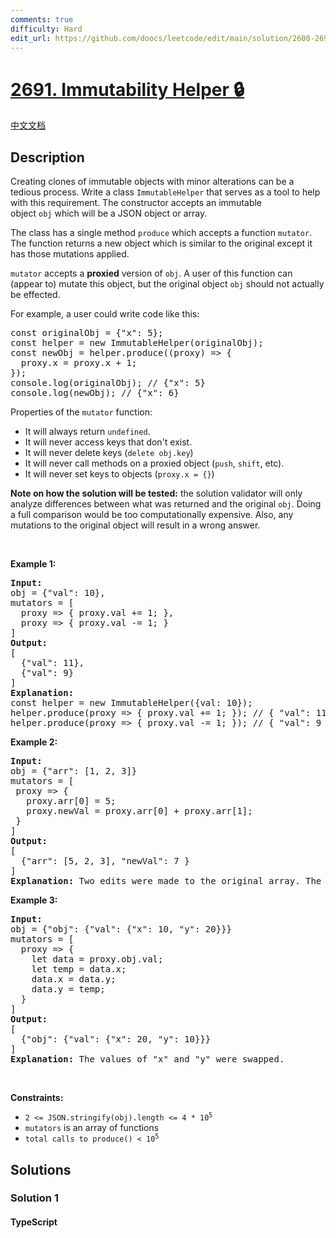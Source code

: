 ```yaml
---
comments: true
difficulty: Hard
edit_url: https://github.com/doocs/leetcode/edit/main/solution/2600-2699/2691.Immutability%20Helper/README_EN.md
---
```


<!-- problem:start -->

# [2691. Immutability Helper 🔒](https://leetcode.com/problems/immutability-helper)

[中文文档](/solution/2600-2699/2691.Immutability%20Helper/README.md)

## Description

<!-- description:start -->

<p>Creating clones of immutable objects with minor alterations can be a tedious process. Write a class&nbsp;<code>ImmutableHelper</code>&nbsp;that serves as a tool to help with this requirement. The constructor accepts an immutable object&nbsp;<code>obj</code>&nbsp;which will be a JSON object or array.</p>

<p>The class has a single method&nbsp;<code>produce</code>&nbsp;which&nbsp;accepts a&nbsp;function&nbsp;<code>mutator</code>. The function returns a new object which is similar to the original except it has&nbsp;those mutations applied.</p>

<p><code>mutator</code>&nbsp;accepts a&nbsp;<strong>proxied</strong>&nbsp;version of&nbsp;<code>obj</code>. A user of this function can (appear to) mutate this object, but the original object&nbsp;<code>obj</code>&nbsp;should&nbsp;not actually be&nbsp;effected.</p>

<p>For example, a user could write code like this:</p>

<pre>
const originalObj = {&quot;x&quot;: 5};
const helper = new ImmutableHelper(originalObj);
const newObj = helper.produce((proxy) =&gt; {
  proxy.x = proxy.x + 1;
});
console.log(originalObj); // {&quot;x&quot;: 5}
console.log(newObj); // {&quot;x&quot;: 6}</pre>

<p>Properties of the&nbsp;<code>mutator</code>&nbsp;function:</p>

<ul>
	<li>It will always return <code>undefined</code>.</li>
	<li>It will never access keys that don&#39;t exist.</li>
	<li>It will never delete keys (<code>delete obj.key</code>)</li>
	<li>It will never call methods on a proxied object (<code>push</code>, <code>shift</code>, etc).</li>
	<li>It will never set keys to objects (<code>proxy.x = {}</code>)</li>
</ul>

<p><strong>Note on how the solution will be tested:</strong>&nbsp;the solution validator will only analyze&nbsp;differences between what was returned and the original&nbsp;<code>obj</code>. Doing a full comparison would be too computationally expensive. Also, any mutations to the original object will result in a wrong answer.</p>

<p>&nbsp;</p>
<p><strong class="example">Example 1:</strong></p>

<pre>
<strong>Input:</strong> 
obj = {&quot;val&quot;: 10}, 
mutators = [
&nbsp; proxy =&gt; { proxy.val += 1; },
&nbsp; proxy =&gt; { proxy.val -= 1; }
]
<strong>Output:</strong> 
[
  {&quot;val&quot;: 11},
&nbsp; {&quot;val&quot;: 9}
]
<strong>Explanation:</strong>
const helper = new ImmutableHelper({val: 10});
helper.produce(proxy =&gt; { proxy.val += 1; }); // { &quot;val&quot;: 11 }
helper.produce(proxy =&gt; { proxy.val -= 1; }); // { &quot;val&quot;: 9 }
</pre>

<p><strong class="example">Example 2:</strong></p>

<pre>
<strong>Input:</strong> 
obj = {&quot;arr&quot;: [1, 2, 3]} 
mutators = [
&nbsp;proxy =&gt; { 
&nbsp;  proxy.arr[0] = 5; 
&nbsp;  proxy.newVal = proxy.arr[0] + proxy.arr[1];
 }
]
<strong>Output:</strong> 
[
  {&quot;arr&quot;: [5, 2, 3], &quot;newVal&quot;: 7 } 
]
<strong>Explanation: </strong>Two edits were made to the original array. The first element in the array was to set 5. Then a new key was added with a value of 7.
</pre>

<p><strong class="example">Example 3:</strong></p>

<pre>
<strong>Input:</strong> 
obj = {&quot;obj&quot;: {&quot;val&quot;: {&quot;x&quot;: 10, &quot;y&quot;: 20}}}
mutators = [
&nbsp; proxy =&gt; { 
&nbsp;   let data = proxy.obj.val; 
&nbsp;   let temp = data.x; 
&nbsp;   data.x = data.y; 
&nbsp;   data.y = temp; 
&nbsp; }
]
<strong>Output:</strong> 
[
  {&quot;obj&quot;: {&quot;val&quot;: {&quot;x&quot;: 20, &quot;y&quot;: 10}}}
]
<strong>Explanation:</strong> The values of &quot;x&quot; and &quot;y&quot; were swapped.
</pre>

<p>&nbsp;</p>
<p><strong>Constraints:</strong></p>

<ul>
	<li><code>2 &lt;= JSON.stringify(obj).length &lt;= 4 * 10<sup>5</sup></code></li>
	<li><code>mutators</code> is an array of functions</li>
	<li><code><font face="monospace">total calls to produce() &lt; 10<sup>5</sup></font></code></li>
</ul>

<!-- description:end -->

## Solutions

<!-- solution:start -->

### Solution 1

<!-- tabs:start -->

#### TypeScript

```ts

```

<!-- tabs:end -->

<!-- solution:end -->

<!-- problem:end -->
